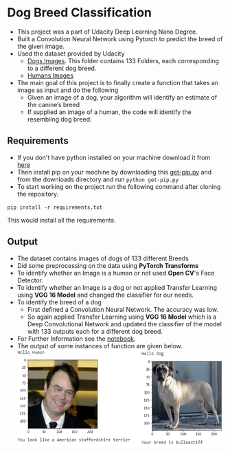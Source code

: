 # Dog Breed Classification
* This project was a part of Udacity Deep Learning Nano Degree.
* Built a Convolution Neural Network using Pytorch to predict the breed of the given image.
* Used the dataset provided by Udacity
    * [Dogs Images](https://s3-us-west-1.amazonaws.com/udacity-aind/dog-project/dogImages.zip). This folder contains 133 Folders, each corresponding to a different dog breed.
    * [Humans Images](http://vis-www.cs.umass.edu/lfw/lfw.tgz)
* The main goal of this project is to finally create a function that takes an image as input and do the following
    * Given an image of a dog, your algorithm will identify an estimate of the canine’s breed
    * If supplied an image of a human, the code will identify the resembling dog breed.

## Requirements
* If you don't have python installed on your machine download it from [here](https://www.python.org/ftp/python/3.8.2/python-3.8.2.exe)
* Then install pip on your machine by downloading this [get-pip.py](https://bootstrap.pypa.io/get-pip.py) and from the downloads directory and  run ```python get-pip.py```
* To start working on the project run the following command after cloning the repository.
```
pip install -r requirements.txt
```
This would install all the requirements.
## Output
* The dataset contains images of dogs of 133 different Breeds
* Did some preprocessing on the data using **PyTorch Transforms**
* To identify whether an Image is a human or not used **Open CV**'s Face Detector.
* To identify whether an Image is a dog or not applied Transfer Learning using **VGG 16 Model** and changed the classifier for our needs.
* To identify the breed of a dog
    * First defined a Convolution Neural Network. The accuracy was low.
    * So again applied Transfer Learning using **VGG 16 Model** which is a Deep Convolutional Network and updated the classifier of the model with 133 outputs each for a different dog breed.
* For Further Information see the [notebook](https://github.com/saisrirammortha/Dog-Breed-Classifier/blob/master/dog_app.ipynb).
* The output of some instances of function are given below.
![Output Image](https://github.com/saisrirammortha/Dog-Breed-Classifier/blob/master/output.png)



